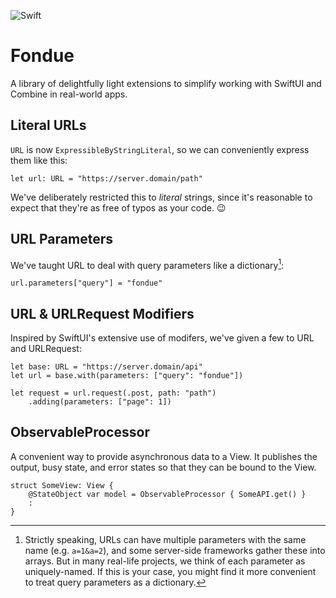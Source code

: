 ![Swift](https://github.com/markiv/Fondue/workflows/Swift/badge.svg)

# Fondue

A library of delightfully light extensions to simplify working with SwiftUI and Combine in real-world apps.

## Literal URLs
`URL` is now `ExpressibleByStringLiteral`, so we can conveniently express them like this:

    let url: URL = "https://server.domain/path"

We've deliberately restricted this to *literal* strings, since it's reasonable to expect that they're as free of typos as your code. 😉

## URL Parameters
We've taught URL to deal with query parameters like a dictionary[^1]:

    url.parameters["query"] = "fondue"

[^1]: Strictly speaking, URLs can have multiple parameters with the same name (e.g. `a=1&a=2`), and some server-side frameworks gather these into arrays. But in many real-life projects, we think of each parameter as uniquely-named. If this is your case, you might find it more convenient to treat query parameters as a dictionary.


## URL & URLRequest Modifiers
Inspired by SwiftUI's extensive use of modifers, we've given a few to URL and URLRequest:

    let base: URL = "https://server.domain/api"
    let url = base.with(parameters: ["query": "fondue"])
    
    let request = url.request(.post, path: "path")
        .adding(parameters: ["page": 1])

## ObservableProcessor
A convenient way to provide asynchronous data to a View. It publishes the output, busy state, and error states so that they can be bound to the View.

    struct SomeView: View {
        @StateObject var model = ObservableProcessor { SomeAPI.get() }
        :
    }

